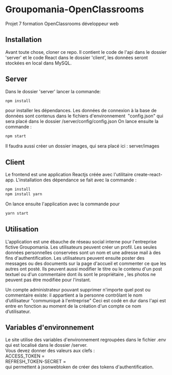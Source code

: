# Groupomania-OpenClassrooms
Projet 7 formation OpenClassrooms développeur web 
## Installation
Avant toute chose, cloner ce repo. Il contient le code de l'api dans le dossier 'server' et le code React dans le dossier 'client’, les données seront stockées en local dans MySQL.
## Server
Dans le dossier 'server' lancer la commande:
```bash
npm install
```
pour installer les dépendances.
Les données de connexion à la base de données sont contenus dans le fichiers d'environnement   "config.json" qui sera placé dans le dossier /server/config/config.json
On lance ensuite la commande : 
```bash
npm start
```
Il faudra aussi créer un dossier images, qui sera placé ici : server/images
## Client
Le frontend est une application Reactjs créée avec l'utilitaire create-react-app. 
L'installation des dépendance se fait avec la commande :
```bash
npm install 
npm install yarn
```
On lance ensuite l'application avec la commande pour
```bash
yarn start
```
## Utilisation
L'application est une ébauche de réseau social interne pour l'entreprise fictive Groupomania.
Les utilisateurs peuvent créer un profil. Les seules données personnelles conservées sont un nom et une adresse mail à des fins d'authentification.
Les utilisateurs peuvent ensuite poster des messages ou des documents sur la page d'accueil et commenter ce que les autres ont posté. Ils peuvent aussi modifier le titre ou le contenu d'un post textuel ou d'un commentaire dont ils sont le propriétaire , les photos ne peuvent pas être modifiée pour l'instant.

Un compte administrateur pouvant supprimer n'importe quel post ou commentaire existe: il appartient a la personne contrôlant le nom d’utilisateur "communiqué à l'entreprise" Ceci est codé en dur dans l'api est entre en fonction au moment de la création d'un compte ce nom d’utilisateur.

## Variables d'environnement

Le site utilise des variables d'environnement regroupées dans le fichier .env  qui est localisé dans le dossier /server.</br>
Vous devez donner des valeurs aux clefs :</br>
ACCESS_TOKEN =</br>
REFRESH_TOKEN-SECRET =</br>
qui permettent  à jsonwebtoken de créer des tokens d'authentification.
